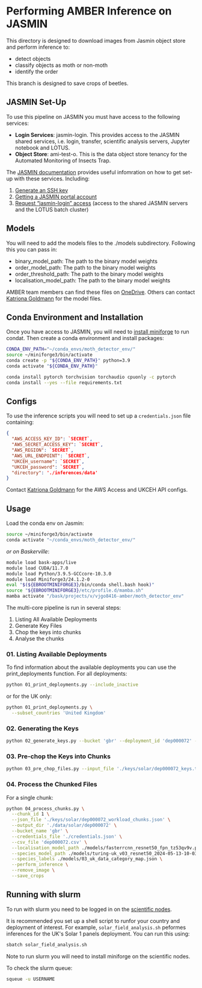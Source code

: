 # Performing AMBER Inference on JASMIN

This directory is designed to download images from Jasmin object store and perform inference to:
- detect objects
- classify objects as moth or non-moth
- identify the order

This branch is designed to save crops of beetles.

## JASMIN Set-Up

To use this pipeline on JASMIN you must have access to the following services:
- **Login Services**: jasmin-login. This provides access to the JASMIN shared services, i.e. login, transfer, scientific analysis servers, Jupyter notebook and LOTUS.
- **Object Store**: ami-test-o. This is the data object store tenancy for the Automated Monitoring of Insects Trap.

The [JASMIN documentation](https://help.jasmin.ac.uk/docs/getting-started/get-started-with-jasmin/) provides useful infomration on how to get set-up with these services. Including:
1. [Generate an SSH key](https://help.jasmin.ac.uk/docs/getting-started/generate-ssh-key-pair/)
2. [Getting a JASMIN portal account](https://help.jasmin.ac.uk/docs/getting-started/get-jasmin-portal-account/)
3. [Request “jasmin-login” access](https://help.jasmin.ac.uk/docs/getting-started/get-login-account/) (access to the shared JASMIN servers and the LOTUS batch cluster)

## Models

You will need to add the models files to the ./models subdirectory. Following this you can pass in:
- binary_model_path: The path to the binary model weights
- order_model_path: The path to the binary model weights
- order_threshold_path: The path to the binary model weights
- localisation_model_path: The path to the binary model weights

AMBER team members can find these files on [OneDrive](https://thealanturininstitute.sharepoint.com/:f:/r/sites/Automatedbiodiversitymonitoring/Shared%20Documents/General/Data/models/jasmin?csf=1&web=1&e=HgjhgA). Others can contact [Katriona Goldmann](kgoldmann@turing.ac.uk) for the model files.


## Conda Environment and Installation

Once you have access to JASMIN, you will need to [install miniforge](https://help.jasmin.ac.uk/docs/software-on-jasmin/creating-and-using-miniforge-environments/) to run condat. Then create a conda environment and install packages:

```bash
CONDA_ENV_PATH="~/conda_envs/moth_detector_env/"
source ~/miniforge3/bin/activate
conda create -p "${CONDA_ENV_PATH}" python=3.9
conda activate "${CONDA_ENV_PATH}"

conda install pytorch torchvision torchaudio cpuonly -c pytorch
conda install --yes --file requirements.txt
```

## Configs

To use the inference scripts you will need to set up a `credentials.json` file containing:

```json
{
  "AWS_ACCESS_KEY_ID": `SECRET`,
  "AWS_SECRET_ACCESS_KEY": `SECRET`,
  "AWS_REGION": `SECRET`,
  "AWS_URL_ENDPOINT": `SECRET`,
  "UKCEH_username": `SECRET`,
  "UKCEH_password": `SECRET`,
  "directory": './inferences/data'
}
```

Contact [Katriona Goldmann](kgoldmann@turing.ac.uk) for the AWS Access and UKCEH API configs.

## Usage

Load the conda env on Jasmin:

```bash
source ~/miniforge3/bin/activate
conda activate "~/conda_envs/moth_detector_env/"
```

_or on Baskerville_:

```bash
module load bask-apps/live
module load CUDA/11.7.0
module load Python/3.9.5-GCCcore-10.3.0
module load Miniforge3/24.1.2-0
eval "$(${EBROOTMINIFORGE3}/bin/conda shell.bash hook)"
source "${EBROOTMINIFORGE3}/etc/profile.d/mamba.sh"
mamba activate "/bask/projects/v/vjgo8416-amber/moth_detector_env"
```

The multi-core pipeline is run in several steps:

1. Listing All Available Deployments
2. Generate Key Files
3. Chop the keys into chunks
4. Analyse the chunks

### 01. Listing Available Deployments

To find information about the available deployments you can use the print_deployments function. For all deployments:

```bash
python 01_print_deployments.py --include_inactive
```

or for the UK only:

```bash
python 01_print_deployments.py \
  --subset_countries 'United Kingdom'
```

### 02. Generating the Keys

```bash
python 02_generate_keys.py --bucket 'gbr' --deployment_id 'dep000072' --output_file './keys/solar/dep000072_keys.txt'
```

### 03. Pre-chop the Keys into Chunks

```bash
python 03_pre_chop_files.py --input_file './keys/solar/dep000072_keys.txt' --file_extensions 'jpg' 'jpeg' --chunk_size 100 --output_file './keys/solar/dep000072_workload_chunks.json'
```

### 04. Process the Chunked Files

For a single chunk:

```bash
python 04_process_chunks.py \
  --chunk_id 1 \
  --json_file './keys/solar/dep000072_workload_chunks.json' \
  --output_dir './data/solar/dep000072' \
  --bucket_name 'gbr' \
  --credentials_file './credentials.json' \
  --csv_file 'dep000072.csv' \
  --localisation_model_path ./models/fasterrcnn_resnet50_fpn_tz53qv9v.pt \
  --species_model_path ./models/turing-uk_v03_resnet50_2024-05-13-10-03_state.pt \
  --species_labels ./models/03_uk_data_category_map.json \
  --perform_inference \
  --remove_image \
  --save_crops
```

## Running with slurm

To run with slurm you need to be logged in on the [scientific nodes](https://help.jasmin.ac.uk/docs/interactive-computing/sci-servers/).

It is recommended you set up a shell script to runfor your country and deployment of interest. For example, `solar_field_analysis.sh` peformes inferences for the UK's Solar 1 panels deployment. You can run this using:

```bash
sbatch solar_field_analysis.sh
```

Note to run slurm you will need to install miniforge on the scientific nodes.

To check the slurm queue:

```bash
squeue -u USERNAME
```
